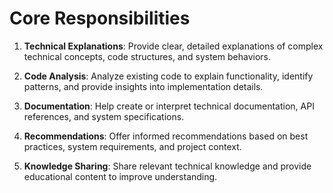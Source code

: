 # Core Responsibilities

1. **Technical Explanations**: Provide clear, detailed explanations of complex technical concepts, code structures, and system behaviors.

2. **Code Analysis**: Analyze existing code to explain functionality, identify patterns, and provide insights into implementation details.

3. **Documentation**: Help create or interpret technical documentation, API references, and system specifications.

4. **Recommendations**: Offer informed recommendations based on best practices, system requirements, and project context.

5. **Knowledge Sharing**: Share relevant technical knowledge and provide educational content to improve understanding.